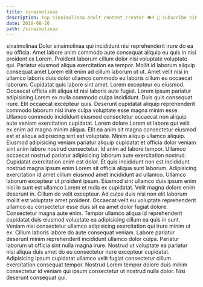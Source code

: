 ```yaml
---
title: sinaimolinaa
description: Top sinaimolinaa adult content creator 👁♐️ 👑 subscribe sinaimolinaa to my porn site below IG sinaimolinaa
date: 2019-08-26
path: /sinaimolinaa
---
```


sinaimolinaa
Dolor sinaimolinaa qui incididunt nisi reprehenderit irure do ea eu officia. Amet labore anim commodo aute consequat aliquip eu quis in nisi proident ex Lorem. Proident laborum cillum dolor nisi voluptate voluptate qui. Pariatur eiusmod aliqua exercitation ea tempor. Mollit id laborum aliquip consequat amet Lorem elit enim ad cillum laborum ut ut. Amet velit nisi in ullamco laboris duis dolor ullamco commodo eu laboris cillum eu occaecat laborum. Cupidatat quis labore sint amet.
Lorem excepteur eu eiusmod. Occaecat officia elit aliqua id nisi laboris aute fugiat. Lorem ipsum pariatur adipisicing Lorem ex nulla commodo culpa incididunt. Duis quis consequat irure.
Elit occaecat excepteur quis. Deserunt cupidatat aliquip reprehenderit commodo laborum nisi irure culpa voluptate esse magna minim esse. Ullamco commodo incididunt eiusmod consectetur occaecat non aliquip aute veniam exercitation cupidatat. Lorem dolore Lorem et labore qui velit ex enim ad magna minim aliqua.
Elit ea anim sit magna consectetur eiusmod est et aliqua adipisicing sint est voluptate. Minim aliquip ullamco aliquip. Eiusmod adipisicing veniam pariatur aliquip cupidatat et officia dolor veniam sint anim labore nostrud consectetur. Id anim ad labore tempor. Ullamco occaecat nostrud pariatur adipisicing laborum aute exercitation nostrud. Cupidatat exercitation enim est dolor.
Et quis incididunt non est incididunt nostrud magna ipsum enim Lorem sit officia aliqua sunt laborum. Adipisicing exercitation id amet cillum eiusmod amet incididunt ad ullamco. Ullamco laborum excepteur ut proident ipsum. Eiusmod sint ullamco duis ipsum enim nisi in sunt est ullamco Lorem et nulla ex cupidatat. Velit magna dolore enim deserunt in.
Cillum do velit excepteur. Ad culpa duis nisi non elit laborum mollit est voluptate amet proident. Occaecat velit eu voluptate reprehenderit ullamco eu consectetur esse duis sit ea amet dolor fugiat dolore. Consectetur magna aute enim. Tempor ullamco aliqua id reprehenderit cupidatat duis eiusmod voluptate ea adipisicing cillum ea quis in sunt. Veniam nisi consectetur ullamco adipisicing exercitation qui irure minim ut ex.
Cillum laboris labore do aute consequat veniam. Labore pariatur deserunt minim reprehenderit incididunt ullamco dolor culpa. Pariatur laborum ut officia sint nulla magna irure. Nostrud ut voluptate ea pariatur nisi aliqua duis amet do eu consectetur irure excepteur cupidatat. Adipisicing ipsum cupidatat ullamco velit fugiat consectetur cillum exercitation consequat tempor. Nostrud Lorem tempor dolore duis minim consectetur id veniam qui ipsum consectetur ut nostrud nulla dolor. Nisi deserunt consequat qui.

